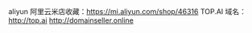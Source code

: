 aliyun 阿里云米店收藏：https://mi.aliyun.com/shop/46316
TOP.AI 域名： http://top.ai
http://domainseller.online
